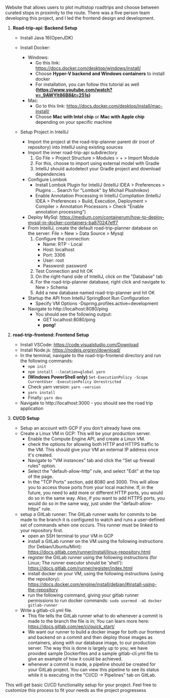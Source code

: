 Website that allows users to plot multistop roadtrips and choose between curated stops in proximity to the route. There was a five person team developing this project, and I led the frontend design and development.

 1. **Road-trip-api: Backend Setup** 

	- Install Java 16(OpenJDK)
	- Install Docker:  
		- Windows:
			- Go this  link: https://docs.docker.com/desktop/windows/install/
			- Choose **Hyper-V backend and Windows containers** to install docker
			- For installation, you can follow this tutorial as well
			  **(https://www.youtube.com/watch?v=_9AWYlt86B8&t=251s)**
		- Mac:
			- Go to this link: https://docs.docker.com/desktop/install/mac-install/
			- Choose **Mac with Intel chip** or **Mac with Apple chip** depending on your specific machine 

	- Setup Project in IntelliJ
		- Import the project at the road-trip-planner parent dir (root of repository) into IntelliJ using existing sources
		- Import the inner road-trip-api subdirectory
			1. Go File > Project Structure > Modules > + > Import Module
			2. For this, choose to import using external model with Gradle
			3. IntelliJ should autodetect your Gradle project and download dependencies
		- Configure Lombok
			- Install Lombok Plugin for IntelliJ (IntelliJ IDEA > Preferences > Plugins ... Search for "Lombok" by Michail Plushnikov)
			- Enable Annotation Processing in IntelliJ Compliation (IntelliJ IDEA > Preferences > Build, Execution, Deployment > Compiler > Annotation Processors > Check "Enable annotation processing")
		- Deploy MySql: https://medium.com/containerum/how-to-deploy-mysql-in-docker-containers-ba870247eff7
		- From IntelliJ, create the default road-trip-planner database on the server: File > New > Data Source > Mysql
            1. Configure the connection:
               - Name: RTP - Local
               - Host: localhost
               - Port: 3306
               - User: root
               - Password: password
            2. Test Connection and hit OK
            3. On the right-hand side of IntelliJ, click on the "Database" tab
            4. For the road-trip-planner database, right click and navigate to New > Schema
            5. Add a new database named road-trip-planner and hit OK
        - Startup the API from IntelliJ SpringBoot Run Configuration
            - Specify VM Options
              -Dspring.profiles.active=development
        - Navigate to http://localhost:8080/ping
          - You should see the following output:
              - GET localhost:8080/ping
              - **pong!**

2. **road-trip-frontend: Frontend Setup**

	- Install VSCode: https://code.visualstudio.com/Download
	- Install Node.js: https://nodejs.org/en/download/
	- In the terminal, navigate to the road-trip-frontend directory and run the following commands:
		- `npm init`
		- `npm install --location=global yarn`
		- **(Windows PowerShell only)** `Set-ExecutionPolicy -Scope CurrentUser -ExecutionPolicy Unrestricted`
		- Check yarn version: `yarn –version`
        - `yarn install`
		- Finally: `yarn dev`
	- Navigate to http://localhost:3000 - you should see the road trip application

3. **CI/CD Setup**

	- Setup an account with GCP if you don't already have one.
	- Create a Linux VM in GCP: This will be your production server.
		- Enable the Compute Engine API, and create a Linux VM.
		- check the options for allowing both HTTP and HTTPS traffic to the VM. This should give your VM an external IP address once it's created.
		- Navigate to "VM instances" tab and click the "Set up firewall rules" option.
		- Select the "default-allow-http" rule, and select "Edit" at the top of the page.
		- In the "TCP Ports" section, add 8080 and 3000. This will allow you to access those ports from your local machine. If, in the future, you need to add more or different HTTP ports, you would do so in the same way. Also, if you want to add HTTPS ports, you would do so in the same way, just under the "default-allow-https" rule.
	- setup a GitLab runner: The GitLab runner waits for commits to be made to the branch it is configured to watch and runs a user-defined set of commands when one occurs. This runner must be linked to your repository first.
		- open an SSH terminal to your VM in GCP
		- install a GitLab runner on the VM using the following instructions (for Debian/Ubuntu/Mint): https://docs.gitlab.com/runner/install/linux-repository.html 
		- register the GitLab runner using the following instructions (for Linux; The runner executor should be 'shell'): https://docs.gitlab.com/runner/register/index.html 
		- install docker on your VM, using the following instructions (using the repository): https://docs.docker.com/engine/install/debian/#install-using-the-repository 
		- run the following command, giving your gitlab runner permissions to run docker commands: `sudo usermod -aG docker gitlab-runner` 
	- Write a gitlab-cli.yml file.
		- This file tells the GitLab runner what to do whenever a commit is made to the branch the file is in; You can learn more here: https://docs.gitlab.com/ee/ci/quick_start/
		- We want our runner to build a docker image for both our frontend and backend on a commit and then deploy those images as containers, along with our database image, to our production server. The way this is done is largely up to you; we have provided sample Dockerfiles and a sample gitlab-cli.yml file to give an example of how it could be achieved.
		- whenever a commit is made, a pipeline should be created for your GitLab project. You can view this pipeline to see its status while it is executing in the "CI/CD -> Pipelines" tab on GitLab.

This will get basic CI/CD functionality setup for your project. Feel free to customize this process to fit your needs as the project progressess
